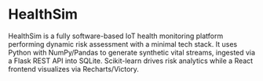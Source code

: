 # HealthSim
HealthSim is a fully software-based IoT health monitoring platform performing dynamic risk assessment with a minimal tech stack. It uses Python with NumPy/Pandas to generate synthetic vital streams, ingested via a Flask REST API into SQLite. Scikit-learn drives risk analytics while a React frontend visualizes via Recharts/Victory.
